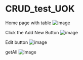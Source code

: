 # CRUD_test_UOK

Home page with table
![image](https://github.com/Irsha-Farwin25/CRUD_test_UOK/assets/64664765/9f1d9a19-c52e-4bca-92c5-5c03e92f4b06)

Click the Add New Button
![image](https://github.com/Irsha-Farwin25/CRUD_test_UOK/assets/64664765/e3295f81-e23b-463a-9d7a-c8aa118a39df)

Edit button
![image](https://github.com/Irsha-Farwin25/CRUD_test_UOK/assets/64664765/161690db-e166-44f5-8ba4-a02c6bdc45f4)

getAll
![image](https://github.com/Irsha-Farwin25/CRUD_test_UOK/assets/64664765/edf79333-670e-4109-9897-d7972c7f3bc3)





